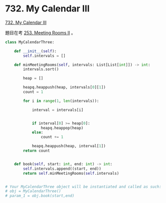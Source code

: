 # 732. My Calendar III

[732. My Calendar III](https://leetcode.com/problems/my-calendar-iii/)

題目在考 [253. Meeting Rooms II](meeting-rooms-ii-1.md) 。

```python
class MyCalendarThree:

    def __init__(self):
        self.intervals = []

    def minMeetingRooms(self, intervals: List[List[int]]) -> int:
        intervals.sort()

        heap = []

        heapq.heappush(heap, intervals[0][1])    
        count = 1

        for i in range(1, len(intervals)):

            interval = intervals[i]


            if interval[0] >= heap[0]:
                heapq.heappop(heap)  
            else:
                count += 1

            heapq.heappush(heap, interval[1])
        return count


    def book(self, start: int, end: int) -> int:
        self.intervals.append((start, end))
        return self.minMeetingRooms(self.intervals)


# Your MyCalendarThree object will be instantiated and called as such:
# obj = MyCalendarThree()
# param_1 = obj.book(start,end)
```


